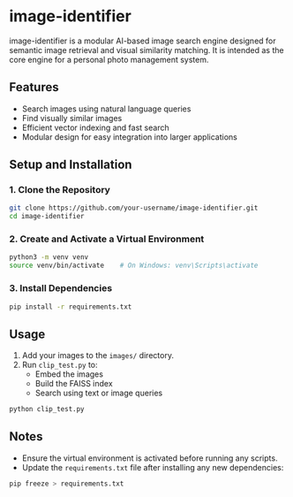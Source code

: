 

# image-identifier

image-identifier is a modular AI-based image search engine designed for semantic image retrieval and visual similarity matching. It is intended as the core engine for a personal photo management system.

## Features

- Search images using natural language queries
- Find visually similar images
- Efficient vector indexing and fast search
- Modular design for easy integration into larger applications

## Setup and Installation

### 1. Clone the Repository

```bash
git clone https://github.com/your-username/image-identifier.git
cd image-identifier
```

### 2. Create and Activate a Virtual Environment

```bash
python3 -m venv venv
source venv/bin/activate    # On Windows: venv\Scripts\activate
```

### 3. Install Dependencies

```bash
pip install -r requirements.txt
```

## Usage

1. Add your images to the `images/` directory.
2. Run `clip_test.py` to:
   - Embed the images
   - Build the FAISS index
   - Search using text or image queries

```bash
python clip_test.py
```

## Notes

- Ensure the virtual environment is activated before running any scripts.
- Update the `requirements.txt` file after installing any new dependencies:

```bash
pip freeze > requirements.txt
```


